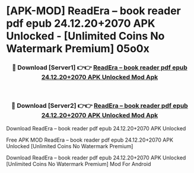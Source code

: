 # [APK-MOD] ReadEra – book reader pdf epub 24.12.20+2070 APK Unlocked - [Unlimited Coins No Watermark Premium] 05o0x



<div align="center">
<h3>🔴 Download [Server1] 👉👉 <a href="https://momento.my/?title=ReadEra_–_book_reader_pdf_epub_24.12.20+2070_APK_Unlocked">ReadEra – book reader pdf epub 24.12.20+2070 APK Unlocked Mod Apk</a></h3><br>

<h3>🔴 Download [Server2] 👉👉 <a href="https://momento.my/?title=ReadEra_–_book_reader_pdf_epub_24.12.20+2070_APK_Unlocked">ReadEra – book reader pdf epub 24.12.20+2070 APK Unlocked Mod Apk</a></h3>
</div>



Download ReadEra – book reader pdf epub 24.12.20+2070 APK Unlocked 

Free APK MOD ReadEra – book reader pdf epub 24.12.20+2070 APK Unlocked [Unlimited Coins No Watermark Premium]

Download ReadEra – book reader pdf epub 24.12.20+2070 APK Unlocked [Unlimited Coins No Watermark Premium] Mod For Android
